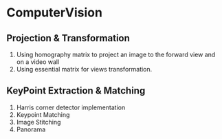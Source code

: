 # ComputerVision
## Projection & Transformation
1) Using homography matrix to project an image to the forward view and on a video wall
2) Using essential matrix for views transformation.

## KeyPoint Extraction & Matching
1) Harris corner detector implementation 
2) Keypoint Matching
3) Image Stitching
4) Panorama
